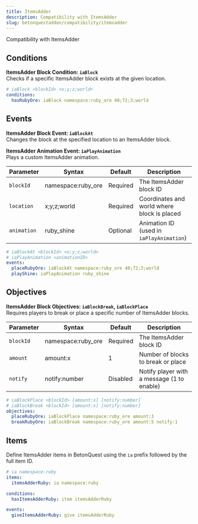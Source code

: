 ```yaml
---
title: ItemsAdder
description: Compatibility with ItemsAdder
slug: betonquestaddon/compatibility/itemsadder
---
```


Compatibility with ItemsAdder

## Conditions
**ItemsAdder Block Condition: `iaBlock`**\
Checks if a specific ItemsAdder block exists at the given location.

```yaml
# iaBlock <blockId> <x;y;z;world>
conditions:
  hasRubyOre: iaBlock namespace:ruby_ore 40;72;3;world
```

## Events

**ItemsAdder Block Event: `iaBlockAt`**\
Changes the block at the specified location to an ItemsAdder block.

**ItemsAdder Animation Event: `iaPlayAnimation`**\
Plays a custom ItemsAdder animation.

| Parameter   | Syntax             | Default  | Description                                 |
|-------------|--------------------|----------|---------------------------------------------|
| `blockId`   | namespace:ruby_ore | Required | The ItemsAdder block ID                     |
| `location`  | x;y;z;world        | Required | Coordinates and world where block is placed |
| `animation` | ruby_shine         | Optional | Animation ID (used in `iaPlayAnimation`)    |

```yaml
# iaBlockAt <blockId> <x;y;z;world>
# iaPlayAnimation <animationID>
events:
  placeRubyOre: iaBlockAt namespace:ruby_ore 40;72;3;world
  playShine: iaPlayAnimation ruby_shine
```

## Objectives

**ItemsAdder Block Objectives: `iaBlockBreak`, `iaBlockPlace`**\
Requires players to break or place a specific number of ItemsAdder blocks.

| Parameter | Syntax             | Default  | Description                                |
|-----------|--------------------|----------|--------------------------------------------|
| `blockId` | namespace:ruby_ore | Required | The ItemsAdder block ID                    |
| `amount`  | amount:x           | 1        | Number of blocks to break or place         |
| `notify`  | notify:number      | Disabled | Notify player with a message (1 to enable) |

```yaml
# iaBlockPlace <blockId> [amount:x] [notify:number]
# iaBlockBreak <blockId> [amount:x] [notify:number]
objectives:
  placeRubyOre: iaBlockPlace namespace:ruby_ore amount:3
  breakRubyOre: iaBlockBreak namespace:ruby_ore amount:5 notify:1
```

## Items

Define ItemsAdder items in BetonQuest using the `ia` prefix followed by the full item ID.

```yaml
# ia namespace:ruby
items:
  itemsAdderRuby: ia namespace:ruby

conditions:
  hasItemsAdderRuby: item itemsAdderRuby

events:
  giveItemsAdderRuby: give itemsAdderRuby
```